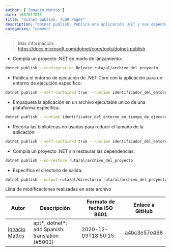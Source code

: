 ```yaml
---
author: ['Ignacio Mattos']
date: 1607017815
title: "dotnet publish, TLDR Pages"
description: "dotnet publish, Publica una aplicación .NET y sus dependencias en una carpeta para la implementación en un sistema de hospedaje."
categories: "common"
---
```

> Más información: <https://docs.microsoft.com/dotnet/core/tools/dotnet-publish>.

- Compila un proyecto .NET en modo de lanzamiento:

```bash
dotnet publish --configuration Release ruta/al/archivo_del_proyecto
```

- Publica el entorno de ejecución de .NET Core con la aplicación para un entorno de ejecución específico:

```bash
dotnet publish --self-contained true --runtime identificador_del_entorno_en_tiempo_de_ejecución ruta/al/archivo_del_proyecto
```

- Empaqueta la aplicación en un archivo ejecutable unico de una plataforma específica:

```bash
dotnet publish --runtime identificador_del_entorno_en_tiempo_de_ejecucución -p:PublishSingleFile=true ruta/al/archivo_del_proyecto
```

- Recorta las bibliotecas no usadas para reducir el tamaño de la aplicación:

```bash
dotnet publish --self-contained true --runtime identificador_del_entorno_de_tiempo_de_ejecución -p:PublishTrimmed=true ruta/al/archivo_del_proyecto
```

- Compila un proyecto .NET sin restaurar las dependencias:

```bash
dotnet publish --no-restore ruta/al/archivo_del_proyecto
```

- Especifica el directorio de salida:

```bash
dotnet publish --output ruta/al/directorio ruta/al/archivo_del_proyecto
```
Lista de modificaciones realizadas en este archivo


Autor | Descripción | Formato de fecha ISO 8601 | Enlace a GitHub
------|-----|-----|-----
[Ignacio Mattos](mailto:69126302+Nacho-source@users.noreply.github.com) | apt*, dotnet*: add Spanish translation (#5001) | 2020-12-03T18:50:15 | [a4bc3e57e468](https://github.com/tldr-pages/tldr/commit/a4bc3e57e46863595877b3d92a0ace6cdcff3e54)

